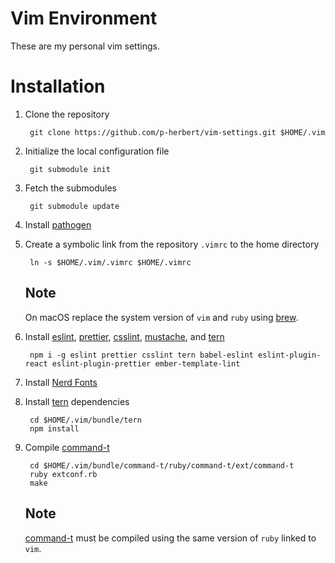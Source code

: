 # Vim Environment

These are my personal vim settings.

# Installation

1. Clone the repository

        git clone https://github.com/p-herbert/vim-settings.git $HOME/.vim

2. Initialize the local configuration file

        git submodule init

3. Fetch the submodules

        git submodule update

4. Install [pathogen]

5. Create a symbolic link from the repository `.vimrc` to the home directory

        ln -s $HOME/.vim/.vimrc $HOME/.vimrc

    ## Note
    On macOS replace the system version of `vim` and `ruby` using [brew].

6. Install [eslint], [prettier], [csslint], [mustache], and [tern]

        npm i -g eslint prettier csslint tern babel-eslint eslint-plugin-react eslint-plugin-prettier ember-template-lint

7. Install [Nerd Fonts]

8. Install [tern] dependencies

        cd $HOME/.vim/bundle/tern
        npm install

9. Compile [command-t]

        cd $HOME/.vim/bundle/command-t/ruby/command-t/ext/command-t
        ruby extconf.rb
        make

    ## Note
    [command-t] must be compiled using the same version of `ruby` linked to `vim`.

[pathogen]: https://github.com/tpope/vim-pathogen
[eslint]: https://eslint.org
[prettier]: https://prettier.io
[csslint]: https://github.com/CSSLint/csslint
[Nerd Fonts]: https://github.com/ryanoasis/nerd-fonts
[tern]: https://ternjs.net
[command-t]: https://github.com/wincent/command-t
[mustache]: https://github.com/ember-template-lint/ember-template-lint
[brew]: https://brew.sh/
